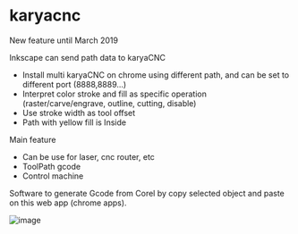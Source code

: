 # karyacnc
New feature until March 2019

Inkscape can send path data to karyaCNC

- Install multi karyaCNC on chrome using different path, and can be set to different port (8888,8889...)
- Interpret color stroke and fill as specific operation (raster/carve/engrave, outline, cutting, disable)
- Use stroke width as tool offset
- Path with yellow fill is Inside

Main feature
- Can be use for laser, cnc router, etc
- ToolPath gcode
- Control machine

Software to generate Gcode from Corel by copy selected object and paste on this web app (chrome apps).

![image](https://user-images.githubusercontent.com/11457832/53772382-d1045d80-3f18-11e9-9a1a-220b356dd7da.png)
